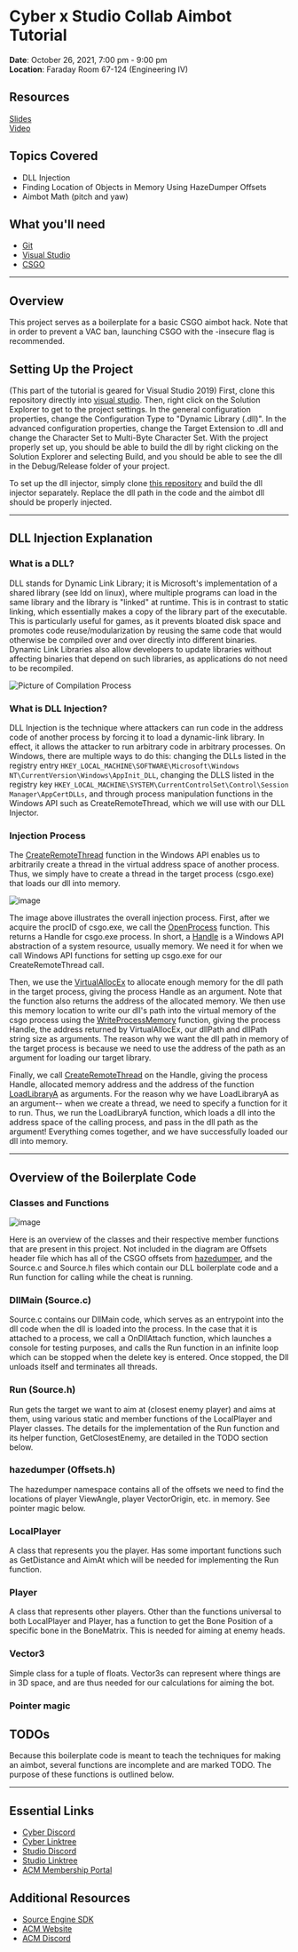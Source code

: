 # Cyber x Studio Collab Aimbot Tutorial 
  
**Date**: October 26, 2021, 7:00 pm - 9:00 pm<br>
**Location**: Faraday Room 67-124 (Engineering IV)<br>
 
## Resources
[Slides]()<br>
[Video]()
 
## Topics Covered
* DLL Injection
* Finding Location of Objects in Memory Using HazeDumper Offsets 
* Aimbot Math (pitch and yaw)
 
## What you'll need
* [Git](https://git-scm.com/downloads)
* [Visual Studio](https://visualstudio.microsoft.com/downloads/)
* [CSGO](https://store.steampowered.com/app/730/CounterStrike_Global_Offensive/)

---

## Overview
This project serves as a boilerplate for a basic CSGO aimbot hack. Note that in order to prevent a VAC ban, launching CSGO with the -insecure flag is recommended.
 
## Setting Up the Project
(This part of the tutorial is geared for Visual Studio 2019) First, clone this repository directly into [visual studio](https://docs.microsoft.com/en-us/visualstudio/get-started/tutorial-open-project-from-repo?view=vs-2022). Then, right click on the Solution Explorer to get to the project settings. In the general configuration properties, change the Configuration Type to "Dynamic Library (.dll)". In the advanced configuration properties, change the Target Extension to .dll and change the Character Set to Multi-Byte Character Set. With the project properly set up, you should be able to build the dll by right clicking on the Solution Explorer and selecting Build, and you should be able to see the dll in the Debug/Release folder of your project.

To set up the dll injector, simply clone [this repository](https://github.com/Jeff848/dll_injection) and build the dll injector separately. Replace the dll path in the code and the aimbot dll should be properly injected. 

---

## DLL Injection Explanation
### What is a DLL?
DLL stands for Dynamic Link Library; it is Microsoft's implementation of a shared library (see ldd on linux), where multiple programs can load in the same library and the library is "linked" at runtime. This is in contrast to static linking, which essentially makes a copy of the library part of the executable. This is particularly useful for games, as it prevents bloated disk space and promotes code reuse/modularization by reusing the same code that would otherwise be compiled over and over directly into different binaries. Dynamic Link Libraries also allow developers to update libraries without affecting binaries that depend on such libraries, as applications do not need to be recompiled.

![Picture of Compilation Process](https://i.stack.imgur.com/ZWg39.png)

### What is DLL Injection?
DLL Injection is the technique where attackers can run code in the address code of another process by forcing it to load a dynamic-link library. In effect, it allows the attacker to run arbitrary code in arbitrary processes. On Windows, there are multiple ways to do this: changing the DLLs listed in the registry entry `HKEY_LOCAL_MACHINE\SOFTWARE\Microsoft\Windows NT\CurrentVersion\Windows\AppInit_DLL`, changing the DLLS listed in the registry key `HKEY_LOCAL_MACHINE\SYSTEM\CurrentControlSet\Control\Session Manager\AppCertDLLs`, and through process manipulation functions in the Windows API such as CreateRemoteThread, which we will use with our DLL Injector.

### Injection Process
The [CreateRemoteThread](https://docs.microsoft.com/en-us/windows/win32/api/processthreadsapi/nf-processthreadsapi-createremotethread) function in the Windows API enables us to arbitrarily create a thread in the virtual address space of another process. Thus, we simply have to create a thread in the target process (csgo.exe) that loads our dll into memory. 

![image](https://user-images.githubusercontent.com/25162602/141060468-df968f2c-878e-4ab2-9450-1ac0b0b85169.png)

The image above illustrates the overall injection process. First, after we acquire the procID of csgo.exe, we call the [OpenProcess](https://docs.microsoft.com/en-us/windows/win32/api/processthreadsapi/nf-processthreadsapi-openprocess) function. This returns a Handle for csgo.exe process. In short, a [Handle](https://stackoverflow.com/questions/902967/what-is-a-windows-handle) is a Windows API abstraction of a system resource, usually memory. We need it for when we call Windows API functions for setting up csgo.exe for our CreateRemoteThread call.

Then, we use the [VirtualAllocEx](https://docs.microsoft.com/en-us/windows/win32/api/memoryapi/nf-memoryapi-virtualallocex) to allocate enough memory for the dll path in the target process, giving the process Handle as an argument. Note that the function also returns the address of the allocated memory. We then use this memory location to write our dll's path into the virtual memory of the csgo process using the [WriteProcessMemory](https://docs.microsoft.com/en-us/windows/win32/api/memoryapi/nf-memoryapi-writeprocessmemory) function, giving the process Handle, the address returned by VirtualAllocEx, our dllPath and dllPath string size as arguments. The reason why we want the dll path in memory of the target process is because we need to use the address of the path as an argument for loading our target library.

Finally, we call [CreateRemoteThread](https://docs.microsoft.com/en-us/windows/win32/api/processthreadsapi/nf-processthreadsapi-createremotethread) on the Handle, giving the process Handle, allocated memory address and the address of the function [LoadLibraryA](https://docs.microsoft.com/en-us/windows/win32/api/libloaderapi/nf-libloaderapi-loadlibrarya) as arguments. For the reason why we have LoadLibraryA as an argument-- when we create a thread, we need to specify a function for it to run. Thus, we run the LoadLibraryA function, which loads a dll into the address space of the calling process, and pass in the dll path as the argument! Everything comes together, and we have successfully loaded our dll into memory.

---
 
## Overview of the Boilerplate Code
### Classes and Functions
![image](https://user-images.githubusercontent.com/25162602/141064941-d2681469-753f-4d7e-9b2d-3482545d5843.png)

Here is an overview of the classes and their respective member functions that are present in this project. Not included in the diagram are Offsets header file which has all of the CSGO offsets from [hazedumper](https://github.com/frk1/hazedumper), and the Source.c and Source.h files which contain our DLL boilerplate code and a Run function for calling while the cheat is running.

### DllMain (Source.c)
Source.c contains our DllMain code, which serves as an entrypoint into the dll code when the dll is loaded into the process. In the case that it is attached to a process, we call a OnDllAttach function, which launches a console for testing purposes, and calls the Run function in an infinite loop which can be stopped when the delete key is entered. Once stopped, the Dll unloads itself and terminates all threads.

### Run (Source.h)
Run gets the target we want to aim at (closest enemy player) and aims at them, using various static and member functions of the LocalPlayer and Player classes. The details for the implementation of the Run function and its helper function, GetClosestEnemy, are detailed in the TODO section below.

### hazedumper (Offsets.h)
The hazedumper namespace contains all of the offsets we need to find the locations of player ViewAngle, player VectorOrigin, etc. in memory. See pointer magic below.

### LocalPlayer
A class that represents you the player. Has some important functions such as GetDistance and AimAt which will be needed for implementing the Run function.

### Player
A class that represents other players. Other than the functions universal to both LocalPlayer and Player, has a function to get the Bone Position of a specific bone in the BoneMatrix. This is needed for aiming at enemy heads.

### Vector3
Simple class for a tuple of floats. Vector3s can represent where things are in 3D space, and are thus needed for our calculations for aiming the bot.

### Pointer magic


## TODOs
Because this boilerplate code is meant to teach the techniques for making an aimbot, several functions are incomplete and are marked TODO. The purpose of these functions is outlined below.

---

## Essential Links
- [Cyber Discord](https://discord.gg/j9dgf2q)
- [Cyber Linktree](https://linktr.ee/uclacyber)
- [Studio Discord](https://discord.com/invite/bBk2Mcw)
- [Studio Linktree](https://linktr.ee/acmstudio)
- [ACM Membership Portal](https://members.uclaacm.com/)
## Additional Resources
- [Source Engine SDK](https://github.com/ValveSoftware/source-sdk-2013)
- [ACM Website](https://www.uclaacm.com/)
- [ACM Discord](https://discord.com/invite/eWmzKsY)
 
 
 
